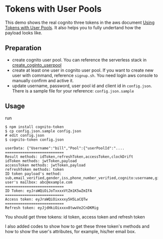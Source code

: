 # Tokens with User Pools

This demo shows the real cognito three tokens in the aws document [Using Tokens with User Pools](https://amzn.to/2fo77UI). It also helps you to fully undertand how the payload looks like. 

## Preparation

* create cognito user pool. You can reference the serverless stack in [create_coginto_userpool](https://github.com/serverless-projects/serverless-authorizers/blob/master/cognito/create_coginto_userpool/serverless.yml)
* create at least one user in cognito user pool. If you want to create new user with command, reference `signup.sh`. You need login aws console to manually confirm and active it.
* update username, password, user pool id and client id in `config.json`. There is a sample file for your reference: `config.json.sample`

## Usage

run 

    $ npm install cognito-token
    $ cp config.json.sample config.json
    # edit config.json
    $ cognito-token config.json
    
    userData: {"Username":"bill","Pool":{"userPoolId":"....
    ===========================
    Result methods: idToken,refreshToken,accessToken,clockDrift
    idToken methods: jwtToken,payload
    accessToken methods: jwtToken,payload
    refreshToken methods: token
    ID token payload's method: sub,email_verified,gender,iss,phone_number_verified,cognito:username,given_name,aud,event_id,token_use,auth_time,phone_number,exp,iat,family_name,email
    user's mailbox: abc@example.com
    ===========================
    ID Token: eyJraWQiOiJoTxxxxVtZm1K5wZmIFA
    ===========================
    Access token: eyJraWQiOixxxxy5H5LaCQTw
    ===========================
    Refresh token: eyJjdHkiOixxxx8twwVe2CnDKMig

You should get three tokens: id token, access token and refresh token

I also added codes to show how to get these three token's methods and how to show the user's attributes, for example, his/her email box.
